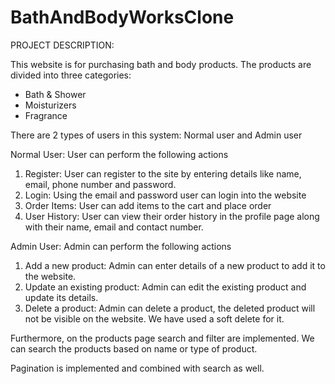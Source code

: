 # BathAndBodyWorksClone

PROJECT DESCRIPTION:

This website is for purchasing bath and body products. The products are divided into three categories:
- Bath & Shower
- Moisturizers
- Fragrance

There are 2 types of users in this system: Normal user and Admin user

Normal User: User can perform the following actions

1. Register: User can register to the site by entering details like name, email, phone number and password.
2. Login: Using the email and password user can login into the website
3. Order Items: User can add items to the cart and place order
4. User History: User can view their order history in the profile page along with their name, email and contact number. 

Admin User: Admin can perform the following actions

1. Add a new product: Admin can enter details of a new product to add it to the website.
2. Update an existing product: Admin can edit the existing product and update its details.
3. Delete a product: Admin can delete a product, the deleted product will not be visible on the website. We have used a soft delete for it.

Furthermore, on the products page search and filter are implemented. We can search the products based on name or type of product. 

Pagination is implemented and combined with search as well.
